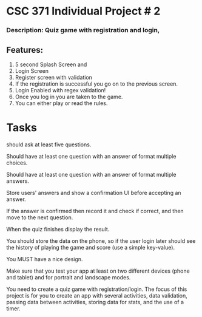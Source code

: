 # CSC 371 Individual Project # 2

### Description: Quiz game with registration and login,

## Features:
1. 5 second Splash Screen and 
2. Login Screen
3. Register screen with validation
4. If the registration is successful you go on to the previous screen. 
5. Login Enabled with regex validation!
6. Once you log in you are taken to the game.
7. You can either play or read the rules.

# Tasks

 
should ask at least five questions.
    
Should have at least one question with an answer of format multiple choices.
    
Should have at least one question with an answer of format multiple answers.
    
Store users' answers and show a confirmation UI before accepting an answer.
    
If the answer is confirmed then record it and check if correct, and then move to the next question.
    
When the quiz finishes display the result.
    
You should store the data on the phone, so if the user login later should see the history of playing the game and score (use a simple key-value).
    
You MUST have a nice design.
    
Make sure that you test your app at least on two different devices (phone and tablet) and for portrait and landscape modes.

You need to create a quiz game with registration/login. The focus of this project is for you to create an app with several activities, data validation, passing data between activities, storing data for stats, and the use of a timer.

